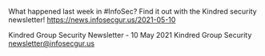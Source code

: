What happened last week in #InfoSec? Find it out with the Kindred security newsletter!
https://news.infosecgur.us/2021-05-10

Kindred Group Security Newsletter - 10 May 2021
Kindred Group Security
newsletter@infosecgur.us
 
